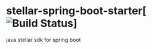 # stellar-spring-boot-starter[![Build Status](https://api.travis-ci.org/imloama/stellar-spring-boot-starter.svg)]
java stellar sdk for spring boot
